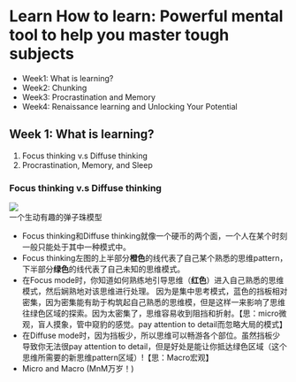 # Learn How to learn: Powerful mental tool to help you master tough subjects
* Week1: What is learning?
* Week2: Chunking
* Week3: Procrastination and Memory
* Week4: Renaissance learning and Unlocking Your Potential

## Week 1: What is learning?
1. Focus thinking v.s Diffuse thinking
2. Procrastination, Memory, and Sleep

### Focus thinking v.s Diffuse thinking

![](https://github.com/zhukuixi/RainyNight/blob/master/LearnHowToLearn/Image/L1_1.jpg)  
一个生动有趣的弹子珠模型

+ Focus thinking和Diffuse thinking就像一个硬币的两个面，一个人在某个时刻一般只能处于其中一种模式中。  
+ Focus thinking左图的上半部分**橙色**的线代表了自己某个熟悉的思维pattern，下半部分**绿色**的线代表了自己未知的思维模式。  
+ 在Focus mode时，你知道如何熟练地引导思维（**红色**）进入自己熟悉的思维模式，然后娴熟地对该思维进行处理。 因为是集中思考模式，蓝色的挡板相对密集，因为密集能有助于构筑起自己熟悉的思维模，但是这样一来影响了思维往绿色区域的探索。因为太密集了，思维容易收到阻挡和折射。【思：micro微观，盲人摸象，管中窥豹的感觉。pay attention to detail而忽略大局的模式】
+ 在Diffuse mode时，因为挡板少，所以思维可以畅游各个部位。虽然挡板少导致你无法很pay attention to detail，但是好处是能让你抵达绿色区域（这个思维所需要的新思维pattern区域）!【思：Macro宏观】
+ Micro and Macro (MnM万岁！)